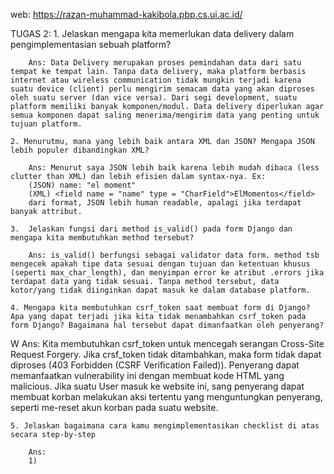web: https://razan-muhammad-kakibola.pbp.cs.ui.ac.id/

<!-- TUGAS 1:

    1. Jelaskan bagaimana cara kamu mengimplementasikan checklist di atas secara step-by-step 
        1) Membuat repositori github bernama "kakibola" di lokal dan server github

        2) via Terminal, menjalankan 'python -m venv env' di folder tsb. agar project tsb memiliki instalasi python dan package lain yang terpisah/terisolasi (agar tidak memiliki konflik di satu project dengan project lain)

        3) menjalankan 'env\Scripts\activate' untuk mengaktivkan env

        4) menginstall dependencies sepert {django, gunicorn, whitenoise, psycopg2-binary, requests, urllib3, python-dotenv} dalam requirements.txt dan menjalankan pip install-r requirements.txt

        5) membuat Django Project dengan menjalankan 'django-admin startproject kaki_bola .' di terminal

        6) menambah 'PRODUCTION=False' di .env file. Line tersebut ditambahkan ketika melakukan testing/development agar dapat mendebug lebih mudah.

        7) membuat file .env.prod dengan isi:
        DB_NAME=<nama database>
        DB_HOST=<host database>
        DB_PORT=<port database>
        DB_USER=<username database>
        DB_PASSWORD=<password database>
        SCHEMA=tugas_individu
        PRODUCTION=True

        data diambil dari email yang dikirim di email UI. file ini digunakan untuk prod deployment di server

        8) di settings.py, menambahkan:
        `import os
        from dotenv import load_dotenv
        load_dotenv()`
        agar environment variables dapat diload 

        9) di file yang sama, menambahkan '["localhost", "127.0.0.1"]' di ALLOWED_HOSTS agar dapat mengakses aplikasi web melalui lokal host

        10) menambah:
        
        'if PRODUCTION:
            # Production: gunakan PostgreSQL dengan kredensial dari environment variables
            DATABASES = {
                'default': {
                    'ENGINE': 'django.db.backends.postgresql',
                    'NAME': os.getenv('DB_NAME'),
                    'USER': os.getenv('DB_USER'),
                    'PASSWORD': os.getenv('DB_PASSWORD'),
                    'HOST': os.getenv('DB_HOST'),
                    'PORT': os.getenv('DB_PORT'),
                    'OPTIONS': {
                        'options': f"-c search_path={os.getenv('SCHEMA', 'public')}"
                    }
                }
            }
        else:
            # Development: gunakan SQLite
            DATABASES = {
                'default': {
                    'ENGINE': 'django.db.backends.sqlite3',
                    'NAME': BASE_DIR / 'db.sqlite3',
                }
            }' di settings.py pada bagian DATABASES

        11) membuat migrasi dengan python makemigrations dan migrate

        12) membuat project baru di Pacil Web Service bernama kakibola dan mendeploy local project ke PWS melalui git remote add pws, git branch -M master (utk membuat branch origin) dan git push pws master agar perubahan lokal dapat dideploy.

        13) pada Tab environs, menambahkan text dari file .env.prod dari local project. 

        14) menambah url deployment PWS ke ALLOWED_HOSTS di settings.py local agar project tsb dapat diakses oleh PWS.

        15) Balik ke project local, membuat aplikasi dengan naman 'main' dengan menjalankan 'python manage.py startapp main' di Terminal

        16) mendaftarkan 'main' di INSTALLED_APPS pada settings.py

        17) membuat File .html baru di folder 'templates' dan menambahkan beberapa header yang dikaitkan dengan variable pada views.py (on that later)

        18) menambah atribut yang sesuai dengan deskripsi tugas di models.py (name, price, desc, thumbnail, category, is_featured) dengan datatype yang sesuai.

        19) mengulang tahapan migrasi dengan python makemigrations dan migrate.

        20) di views.py, menambah line 'from django.shortcuts import render' agar template html dapat di-render.

        21) membuat fungsi dengan parameter 'request' yang menerima permintaan http dan mengembalikan variabel-variabel yang sesuai di dalam dictionary yang tertera agar dapat digunakan oleh file html.

        22) [Routing] membuat file urls.py di folder 'main' sebagai konfigurasi routing aplikasi

        23) mengisi file tsb dengan:
        'from django.urls import path       (mendefinisikan pola url)
        from main.views import show_main    (memanggil fungsi dari step 21 saat url cocok)

        app_name = 'main'

        urlpatterns = [
            path('', show_main, name='show_main'),
        ]'

        24) di urls.py pada folder 'kaki_bola', menambah ', include' pada line 'from django.urls import path' 

        25) menambah 'path('', include('main.urls')),' ke dalam urlpatterns = [] untuk mengimport pola rute URL dari aplikasi main

        26) melakukan git push pws master untuk mengupdate versi deployment project ini

    2. Buatlah bagan yang berisi request client ke web aplikasi berbasis Django beserta responnya dan jelaskan pada bagan tersebut kaitan antara urls.py, views.py, models.py, dan berkas html.
    -> Terdapat file .drawio dan .svg bernama "BaganGambar" di repository ini dengan jawaban pertanyaan ini

    3. Jelaskan peran settings.py dalam proyek Django!
        settings.py berisi semua konfigurasi dari instalasi project Django agar project tsb dapat dijalankan sesuai dengan rencana. Mengatur hal-hal seperti INSTALLED_APPS (list daftar aplikasi yang diaktifkan), ALLOWED_HOSTS (daftar nama domain yang dapat mengakses/melayani project Django tsb), dan TEMPLATES (mengatur dimana Django dapat mencari .html file) 

    4. Bagaimana cara kerja migrasi database di Django?
        migrasi pada Djano bekerja seperti commit-push pada git.
        misalkan models.py telah diubah dan 'python manage.py makemigrations' dijalankan. Maka Django akan membandingkan versi models.py saat ini dengan iterasi sebelumnya. Jika ada, makan Django akan membuat file baru di folder 'migrations' (dalam project ini terdapat di main/migrations). Ketika 'python manage.py migrate' dijalankan, sama saja seperti 'push' pada git. Perubahan tsb. akan diterapkan ke dalam database.

    5. Menurut Anda, dari semua framework yang ada, mengapa framework Django dijadikan permulaan        pembelajaran pengembangan perangkat lunak?
        Utamanya karena berdasarkan Python dan developer tidak perlu berinteraksi dengan SQL secara langsung karena Django memiliki Object-Relational Mapper. Python juga dapat dikatakan lebih "beginner-friendly" daripada bahasa pemrograman lain karena memiliki dynamic typing (salah satu alasannya)

    6. Apakah ada feedback untuk asisten dosen tutorial 1 yang telah kamu kerjakan sebelumnya?
    Tidak ada, karena topik tutorial 1 masih dapat dimengerti dengan mudah dan masih belum terlalu kompleks. Tetapi, asisten dosen pada tutorial 0 sangat membantu ketika troubleshooting masalah (karena saya masih sangat baru terhadap Django) -->

TUGAS 2:
    1. Jelaskan mengapa kita memerlukan data delivery dalam pengimplementasian sebuah platform?

        Ans: Data Delivery merupakan proses pemindahan data dari satu tempat ke tempat lain. Tanpa data delivery, maka platform berbasis internet atau wireless communication tidak mungkin terjadi karena suatu device (client) perlu mengirim semacam data yang akan diproses oleh suatu server (dan vice versa). Dari segi development, suatu platform memiliki banyak komponen/modul. Data delivery diperlukan agar semua komponen dapat saling menerima/mengirim data yang penting untuk tujuan platform.

    2. Menurutmu, mana yang lebih baik antara XML dan JSON? Mengapa JSON lebih populer dibandingkan XML?

        Ans: Menurut saya JSON lebih baik karena lebih mudah dibaca (less clutter than XML) dan lebih efisien dalam syntax-nya. Ex:
        (JSON) name: "el moment"
        (XML) <field name = "name" type = "CharField">ElMomentos</field> 
        dari format, JSON lebih human readable, apalagi jika terdapat banyak attribut.

    3.  Jelaskan fungsi dari method is_valid() pada form Django dan mengapa kita membutuhkan method tersebut?

        Ans: is_valid() berfungsi sebagai validator data form. method tsb mengecek apakah tipe data sesuai dengan tujuan dan ketentuan khusus (seperti max_char_length), dan menyimpan error ke atribut .errors jika terdapat data yang tidak sesuai. Tanpa method tersebut, data kotor/yang tidak diinginkan dapat masuk ke dalam database platform.

    4. Mengapa kita membutuhkan csrf_token saat membuat form di Django? Apa yang dapat terjadi jika kita tidak menambahkan csrf_token pada form Django? Bagaimana hal tersebut dapat dimanfaatkan oleh penyerang?
W
        Ans: Kita membutuhkan csrf_token untuk mencegah serangan Cross-Site Request Forgery. Jika crsf_token tidak ditambahkan, maka form tidak dapat diproses (403 Forbidden (CSRF Verification Failed)). Penyerang dapat memanfaatkan vulnerability ini dengan membuat kode HTML yang malicious. Jika suatu User masuk ke website ini, sang penyerang dapat membuat korban melakukan aksi tertentu yang menguntungkan penyerang, seperti me-reset akun korban pada suatu website.

    5. Jelaskan bagaimana cara kamu mengimplementasikan checklist di atas secara step-by-step
    
        Ans:
        1) 